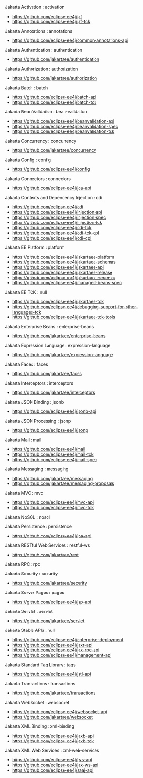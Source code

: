 Jakarta Activation : activation
  - https://github.com/eclipse-ee4j/jaf
  - https://github.com/eclipse-ee4j/jaf-tck

Jakarta Annotations : annotations
  - https://github.com/eclipse-ee4j/common-annotations-api

Jakarta Authentication : authentication
  - https://github.com/jakartaee/authentication

Jakarta Authorization : authorization
  - https://github.com/jakartaee/authorization

Jakarta Batch : batch
  - https://github.com/eclipse-ee4j/batch-api
  - https://github.com/eclipse-ee4j/batch-tck

Jakarta Bean Validation : bean-validation
  - https://github.com/eclipse-ee4j/beanvalidation-api
  - https://github.com/eclipse-ee4j/beanvalidation-spec
  - https://github.com/eclipse-ee4j/beanvalidation-tck

Jakarta Concurrency : concurrency
  - https://github.com/jakartaee/concurrency

Jakarta Config : config
  - https://github.com/eclipse-ee4j/config

Jakarta Connectors : connectors
  - https://github.com/eclipse-ee4j/jca-api

Jakarta Contexts and Dependency Injection : cdi
  - https://github.com/eclipse-ee4j/cdi
  - https://github.com/eclipse-ee4j/injection-api
  - https://github.com/eclipse-ee4j/injection-spec
  - https://github.com/eclipse-ee4j/injection-tck
  - https://github.com/eclipse-ee4j/cdi-tck
  - https://github.com/eclipse-ee4j/cdi-tck-cpl
  - https://github.com/eclipse-ee4j/cdi-cpl

Jakarta EE Platform : platform
  - https://github.com/eclipse-ee4j/jakartaee-platform
  - https://github.com/eclipse-ee4j/jakartaee-schemas
  - https://github.com/eclipse-ee4j/jakartaee-api
  - https://github.com/eclipse-ee4j/jakartaee-release
  - https://github.com/eclipse-ee4j/jakartaee-renames
  - https://github.com/eclipse-ee4j/managed-beans-spec

Jakarta EE TCK : null
  - https://github.com/eclipse-ee4j/jakartaee-tck
  - https://github.com/eclipse-ee4j/debugging-support-for-other-languages-tck
  - https://github.com/eclipse-ee4j/jakartaee-tck-tools

Jakarta Enterprise Beans : enterprise-beans
  - https://github.com/jakartaee/enterprise-beans

Jakarta Expression Language : expression-language
  - https://github.com/jakartaee/expression-language

Jakarta Faces : faces
  - https://github.com/jakartaee/faces

Jakarta Interceptors : interceptors
  - https://github.com/jakartaee/interceptors

Jakarta JSON Binding : jsonb
  - https://github.com/eclipse-ee4j/jsonb-api

Jakarta JSON Processing : jsonp
  - https://github.com/eclipse-ee4j/jsonp

Jakarta Mail : mail
  - https://github.com/eclipse-ee4j/mail
  - https://github.com/eclipse-ee4j/mail-tck
  - https://github.com/eclipse-ee4j/mail-spec

Jakarta Messaging : messaging
  - https://github.com/jakartaee/messaging
  - https://github.com/jakartaee/messaging-proposals

Jakarta MVC : mvc
  - https://github.com/eclipse-ee4j/mvc-api
  - https://github.com/eclipse-ee4j/mvc-tck

Jakarta NoSQL : nosql

Jakarta Persistence : persistence
  - https://github.com/eclipse-ee4j/jpa-api

Jakarta RESTful Web Services : restful-ws
  - https://github.com/jakartaee/rest

Jakarta RPC : rpc

Jakarta Security : security
  - https://github.com/jakartaee/security

Jakarta Server Pages : pages
  - https://github.com/eclipse-ee4j/jsp-api

Jakarta Servlet : servlet
  - https://github.com/jakartaee/servlet

Jakarta Stable APIs : null
  - https://github.com/eclipse-ee4j/enterprise-deployment
  - https://github.com/eclipse-ee4j/jaxr-api
  - https://github.com/eclipse-ee4j/jax-rpc-api
  - https://github.com/eclipse-ee4j/management-api

Jakarta Standard Tag Library : tags
  - https://github.com/eclipse-ee4j/jstl-api

Jakarta Transactions : transactions
  - https://github.com/jakartaee/transactions

Jakarta WebSocket : websocket
  - https://github.com/eclipse-ee4j/websocket-api
  - https://github.com/jakartaee/websocket

Jakarta XML Binding : xml-binding
  - https://github.com/eclipse-ee4j/jaxb-api
  - https://github.com/eclipse-ee4j/jaxb-tck

Jakarta XML Web Services : xml-web-services
  - https://github.com/eclipse-ee4j/jws-api
  - https://github.com/eclipse-ee4j/jax-ws-api
  - https://github.com/eclipse-ee4j/saaj-api

